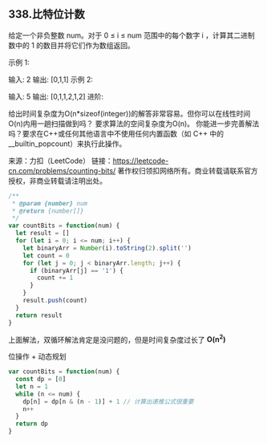## 338.比特位计数


给定一个非负整数 num。对于 0 ≤ i ≤ num 范围中的每个数字 i ，计算其二进制数中的 1 的数目并将它们作为数组返回。

示例 1:

输入: 2
输出: [0,1,1]
示例 2:

输入: 5
输出: [0,1,1,2,1,2]
进阶:

给出时间复杂度为O(n*sizeof(integer))的解答非常容易。但你可以在线性时间O(n)内用一趟扫描做到吗？
要求算法的空间复杂度为O(n)。
你能进一步完善解法吗？要求在C++或任何其他语言中不使用任何内置函数（如 C++ 中的 __builtin_popcount）来执行此操作。

来源：力扣（LeetCode）
链接：https://leetcode-cn.com/problems/counting-bits/
著作权归领扣网络所有。商业转载请联系官方授权，非商业转载请注明出处。

```js
/**
 * @param {number} num
 * @return {number[]}
 */
var countBits = function(num) {
  let result = []
  for (let i = 0; i <= num; i++) {
    let binaryArr = Number(i).toString(2).split('')
    let count = 0
    for (let j = 0; j < binaryArr.length; j++) {
      if (binaryArr[j] == '1') {
        count += 1
      }
    }
    result.push(count)
  }
  return result
}
```

上面解法，双循环解法肯定是没问题的，但是时间复杂度过长了 **O(n<sup>2</sup>)**

位操作 + 动态规划
```js
var countBits = function(num) {
  const dp = [0]
  let n = 1
  while (n <= num) {
    dp[n] = dp[n & (n - 1)] + 1 // 计算出递推公式很重要
    n++
  }
  return dp
}
```

